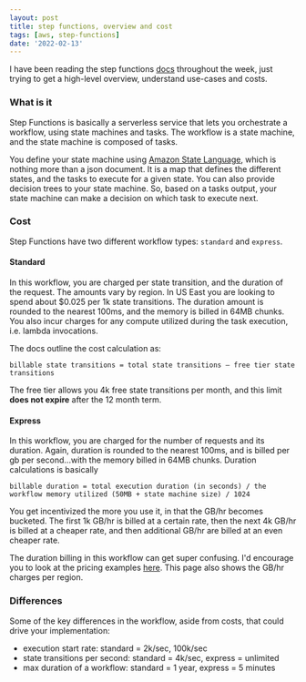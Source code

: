 ```yaml
---
layout: post
title: step functions, overview and cost
tags: [aws, step-functions]
date: '2022-02-13'
---
```

I have been reading the step functions [docs](https://docs.aws.amazon.com/step-functions/latest/dg/welcome.html) throughout the week, just trying to get a high-level overview, understand use-cases and costs.

### What is it
Step Functions is basically a serverless service that lets you orchestrate a workflow, using state machines and tasks. The workflow is a state machine, and the state machine is composed of tasks.

You define your state machine using [Amazon State Language](https://docs.aws.amazon.com/step-functions/latest/dg/concepts-amazon-states-language.html), which is nothing more than a json document. It is a map that defines the different states, and the tasks to execute for a given state. You can also provide decision trees to your state machine. So, based on a tasks output, your state machine can make a decision on which task to execute next.

### Cost
Step Functions have two different workflow types: `standard` and `express`.

#### Standard
In this workflow, you are charged per state transition, and the duration of the request. The amounts vary by region. In US East you are looking to spend about $0.025 per 1k state transitions. The duration amount is rounded to the nearest 100ms, and the memory is billed in 64MB chunks. You also incur charges for any compute utilized during the task execution, i.e. lambda invocations.

The docs outline the cost calculation as:

`billable state transitions = total state transitions –
free tier state transitions`

The free tier allows you 4k free state transitions per month, and this limit **does not expire** after the 12 month term.

#### Express
In this workflow, you are charged for the number of requests and its duration. Again, duration is rounded to the nearest 100ms, and is billed per gb per second...with the memory billed in 64MB chunks. Duration calculations is basically

`billable duration = total execution duration (in seconds) /
the workflow memory utilized (50MB + state machine size) / 1024`

You get incentivized the more you use it, in that the GB/hr becomes bucketed. The first 1k GB/hr is billed at a certain rate, then the next 4k GB/hr is billed at a cheaper rate, and then additional GB/hr are billed at an even cheaper rate.

The duration billing in this workflow can get super confusing. I'd encourage you to look at the pricing examples [here](https://aws.amazon.com/step-functions/pricing). This page also shows the GB/hr charges per region.

### Differences
Some of the key differences in the workflow, aside from costs, that could drive your implementation:
- execution start rate: standard = 2k/sec, 100k/sec
- state transitions per second: standard = 4k/sec, express = unlimited
- max duration of a workflow: standard = 1 year, express = 5 minutes
